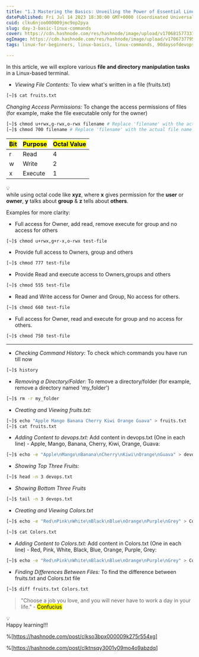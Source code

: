 ```yaml
---
title: "1.3 Mastering the Basics: Unveiling the Power of Essential Linux Commands Part-2"
datePublished: Fri Jul 14 2023 18:30:00 GMT+0000 (Coordinated Universal Time)
cuid: clku6njoo000009jmc9op2pya
slug: day-3-basic-linux-commands
cover: https://cdn.hashnode.com/res/hashnode/image/upload/v1706815773316/2014ee8c-d681-497e-b65f-293adeff97cf.png
ogImage: https://cdn.hashnode.com/res/hashnode/image/upload/v1706737795945/137705e0-7f08-4785-8185-3a3abc399af9.png
tags: linux-for-beginners, linux-basics, linux-commands, 90daysofdevops, shubhamlondhe, trainwithshubham

---
```


In this article, we will explore various **file and directory manipulation tasks** in a Linux-based terminal.

* *Viewing File Contents:* To view what's written in a file (fruits.txt)
    

```bash
[~]$ cat fruits.txt
```

*Changing Access Permissions:* To change the access permissions of files (for example, make the file executable only for the owner)

```bash
[~]$ chmod u+rwx,g-rwx,o-rwx filename # Replace 'filename' with the actual file name
[~]$ chmod 700 filename # Replace 'filename' with the actual file name
```

| <mark>Bit</mark> | <mark>Purpose</mark> | <mark>Octal Value</mark> |
| --- | --- | --- |
| r | Read | 4 |
| w | Write | 2 |
| x | Execute | 1 |

<div data-node-type="callout">
<div data-node-type="callout-emoji">💡</div>
<div data-node-type="callout-text">while using octal code like <strong>xyz</strong>, where <strong>x</strong> gives permission for the <strong>user</strong> or <strong>owner</strong>, <strong>y</strong> talks about <strong>group</strong> &amp; <strong>z</strong> tells about <strong>others</strong>.</div>
</div>

Examples for more clarity:

* Full access for Owner, add read, remove execute for group and no access for others
    

```bash
[~]$ chmod u+rwx,g+r-x,o-rwx test-file
```

* Provide full access to Owners, group and others
    

```bash
[~]$ chmod 777 test-file
```

* Provide Read and execute access to Owners,groups and others
    

```bash
[~]$ chmod 555 test-file
```

* Read and Write access for Owner and Group, No access for others.
    

```bash
[~]$ chmod 660 test-file
```

* Full access for Owner, read and execute for group and no access for others.
    

```bash
[~]$ chmod 750 test-file
```

---

* *Checking Command History:* To check which commands you have run till now
    

```bash
[~]$ history
```

* *Removing a Directory/Folder:* To remove a directory/folder (for example, remove a directory named 'my\_folder')
    

```bash
[~]$ rm -r my_folder
```

* *Creating and Viewing fruits.txt:*
    

```bash
[~]$ echo "Apple Mango Banana Cherry Kiwi Orange Guava" > fruits.txt
[~]$ cat fruits.txt
```

* *Adding Content to devops.txt:* Add content in devops.txt (One in each line) - Apple, Mango, Banana, Cherry, Kiwi, Orange, Guava:
    

```bash
[~]$ echo -e "Apple\nMango\nBanana\nCherry\nKiwi\nOrange\nGuava" > devops.txt
```

* *Showing Top Three Fruits:*
    

```bash
[~]$ head -n 3 devops.txt
```

* *Showing Bottom Three Fruits*
    

```bash
[~]$ tail -n 3 devops.txt
```

* *Creating and Viewing Colors.txt*
    

```bash
[~]$ echo -e "Red\nPink\nWhite\nBlack\nBlue\nOrange\nPurple\nGrey" > Colors.txt

[~]$ cat Colors.txt
```

* *Adding Content to Colors.txt:* Add content in Colors.txt (One in each line) - Red, Pink, White, Black, Blue, Orange, Purple, Grey:
    

```bash
[~]$ echo -e "Red\nPink\nWhite\nBlack\nBlue\nOrange\nPurple\nGrey" > Colors.txt
```

* *Finding Differences Between Files:* To find the difference between fruits.txt and Colors.txt file
    

```bash
[~]$ diff fruits.txt Colors.txt
```

> "Choose a job you love, and you will never have to work a day in your life." - <mark>Confucius</mark>

<div data-node-type="callout">
<div data-node-type="callout-emoji">💡</div>
<div data-node-type="callout-text">Happy learning!!!</div>
</div>

%[https://hashnode.com/post/clkso3bpx000009k275r554xg] 

%[https://hashnode.com/post/clktnsqy3001y09mo4o9abzdq]